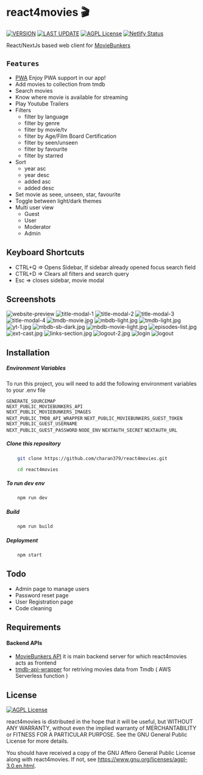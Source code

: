 # react4movies :clapper:

[![VERSION](https://img.shields.io/badge/VERSION-v2.5.0-sucess)](https://github.com/charan379/moviebunkers) [![LAST UPDATE](https://img.shields.io/badge/LAST--UPDATED-15--June--2023-sucess)](https://github.com/charan379/react4movies) [![AGPL License](https://img.shields.io/badge/LICENSE-GNU%20AGPLv3-informational)](https://www.gnu.org/licenses/agpl-3.0.en.html)
[![Netlify Status](https://api.netlify.com/api/v1/badges/286d2ee8-b609-4db1-886a-99b2f3a4bab2/deploy-status)](https://app.netlify.com/sites/moviebunkers01/deploys)

React/NextJs based web client for [MovieBunkers](https://github.com/charan379/moviebunkers)

## `Features`

- [PWA](https://en.wikipedia.org/wiki/Progressive_web_app) Enjoy PWA support in our app!
- Add movies to collection from tmdb
- Search movies
- Know where movie is available for streaming
- Play Youtube Trailers
- Filters
  - filter by language
  - filter by genre
  - filter by movie/tv
  - filter by Age/Film Board Certification
  - filter by seen/unseen
  - filter by favourite
  - filter by starred
- Sort
  - year asc
  - year desc
  - added asc
  - added desc
- Set movie as seee, unseen, star, favourite
- Toggle between light/dark themes
- Multi user view
  - Guest
  - User
  - Moderator
  - Admin

## Keyboard Shortcuts

- CTRL+Q => Opens Sidebar, If sidebar already opened focus search field
- CTRL+D => Clears all filters and search query
- Esc => closes sidebar, movie modal

## Screenshots

![website-preview](documentation/screenshots/website-ss.jpg)
![title-modal-1](documentation/screenshots/title-modal-1.jpg)
![title-modal-2](documentation/screenshots/title-modal-2.jpg)
![title-modal-3](documentation/screenshots/title-modal-3.jpg)
![title-modal-4](documentation/screenshots/title-modal-4.jpg)
![tmdb-movie.jpg](documentation/screenshots/tmdb-movie.jpg)
![mbdb-light.jpg](documentation/screenshots/mbdb-light.jpg)
![tmdb-light.jpg](documentation/screenshots/tmdb-light.jpg)
![yt-1.jpg](documentation/screenshots/yt-1.jpg)
![mbdb-sb-dark.jpg](documentation/screenshots/mbdb-sb-dark.jpg)
![mbdb-movie-light.jpg](documentation/screenshots/mbdb-movie-light.jpg)
![episodes-list.jpg](documentation/screenshots/episodes-list.jpg)
![ext-cast.jpg](documentation/screenshots/ext-cast.jpg)
![links-section.jpg](documentation/screenshots/links-section.jpg)
![logout-2.jpg](documentation/screenshots/logout-2.jpg)
![login](documentation/screenshots/login.jpg)
![logout](documentation/screenshots/logout.jpg)

## Installation

##### Environment Variables

To run this project, you will need to add the following environment variables to your .env file

`GENERATE_SOURCEMAP`  
`NEXT_PUBLIC_MOVIEBUNKERS_API`  
`NEXT_PUBLIC_MOVIEBUNKERS_IMAGES`  
`NEXT_PUBLIC_TMDB_API_WRAPPER`
`NEXT_PUBLIC_MOVIEBUNKERS_GUEST_TOKEN`  
`NEXT_PUBLIC_GUEST_USERNAME`  
`NEXT_PUBLIC_GUEST_PASSWORD`
`NODE_ENV`
`NEXTAUTH_SECRET`
`NEXTAUTH_URL`

##### Clone this repository

```bash
    git clone https://github.com/charan379/react4movies.git
```

```bash
    cd react4movies
```

##### To run dev env

```bash
    npm run dev
```

##### Build

```bash
    npm run build
```

##### Deployment

```bash
    npm start
```

## Todo

- Admin page to manage users
- Password reset page
- User Registration page
- Code cleaning

## Requirements

#### Backend APIs

- [MovieBunkers API](https://github.com/charan379/moviebunkers) it is main backend server for which react4movies acts as frontend
- [tmdb-api-wrapper](https://github.com/charan379/tmdb-api-wrapper) for retriving movies data from Tmdb ( AWS Serverless function )

## License

[![AGPL License](https://img.shields.io/badge/LICENSE-GNU%20AGPLv3-brightgreen)](https://www.gnu.org/licenses/agpl-3.0.en.html)

react4movies is distributed in the hope that it will be useful, but WITHOUT ANY WARRANTY, without even the implied warranty of MERCHANTABILITY or FITNESS FOR A PARTICULAR PURPOSE. See the GNU General Public License for more details.

You should have received a copy of the GNU Affero General Public License along with react4movies. If not, see https://www.gnu.org/licenses/agpl-3.0.en.html.
